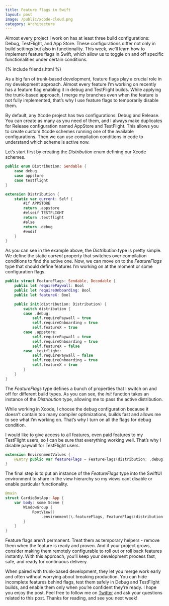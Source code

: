 ```yaml
---
title: Feature flags in Swift
layout: post
image: /public/xcode-cloud.png
category: Architecture
---
```


Almost every project I work on has at least three build configurations: Debug, TestFlight, and App Store. These configurations differ not only in build settings but also in functionality. This week, we’ll learn how to implement feature flags in Swift, which allow us to toggle on and off specific functionalities under certain conditions.

{% include friends.html %}

As a big fan of trunk-based development, feature flags play a crucial role in my development approach. Almost every feature I’m working on recently has a feature flag enabling it in debug and TestFlight builds. While applying the trunk-based approach, I merge my branches even when the feature is not fully implemented, that’s why I use feature flags to temporarily disable them.

By default, any Xcode project has two configurations: Debug and Release. You can create as many as you need of them, and I always make duplicates for Release configuration named AppStore and TestFlight. This allows you to create custom Xcode schemes running one of the available configurations. Then we can use compilation conditions in code to understand which scheme is active now.

Let’s start first by creating the *Distribution* enum defining our Xcode schemes.

```swift
public enum Distribution: Sendable {
    case debug
    case appstore
    case testflight
}

extension Distribution {
    static var current: Self {
        #if APPSTORE
        return .appstore
        #elseif TESTFLIGHT
        return .testflight
        #else
        return .debug
        #endif
    }
}
```

As you can see in the example above, the *Distribution* type is pretty simple. We define the static *current* property that switches over compilation conditions to find the active one. Now, we can move on to the *FeatureFlags* type that should define features I’m working on at the moment or some configuration flags.

```swift
public struct FeatureFlags: Sendable, Decodable {
    public let requirePaywall: Bool
    public let requireOnboarding: Bool
    public let featureX: Bool

    public init(distribution: Distribution) {
        switch distribution {
        case .debug:
            self.requirePaywall = true
            self.requireOnboarding = true
            self.featureX = true
        case .appstore:
            self.requirePaywall = true
            self.requireOnboarding = true
            self.featureX = false
        case .testflight:
            self.requirePaywall = false
            self.requireOnboarding = true
            self.featureX = true
        }
    }
}
```

The *FeatureFlags* type defines a bunch of properties that I switch on and off for different build types. As you can see, the *init* function takes an instance of the *Distribution* type, allowing me to pass the active distribution. 

While working in Xcode, I choose the debug configuration because it doesn’t contain too many compiler optimizations, builds fast and allows me to see what I’m working on. That’s why I turn on all the flags for debug condition.

I would like to give access to all features, even paid features to my TestFlight users, so I can be sure that everything working well. That’s why I disable paywall for TestFlight users.

```swift
extension EnvironmentValues {
    @Entry public var featureFlags = FeatureFlags(distribution: .debug)
}
```

The final step is to put an instance of the *FeatureFlags* type into the SwiftUI environment to share in the view hierarchy so my views cant disable or enable particular functionality.

```swift
@main
struct CardioBotApp: App {
    var body: some Scene {
        WindowGroup {
            RootView()
                .environment(\.featureFlags, FeatureFlags(distribution: .current))
        }
    }
}
```

Feature flags aren’t permanent. Treat them as temporary helpers - remove them when the feature is ready and proven. And if your project grows, consider making them remotely configurable to roll out or roll back features instantly. With this approach, you’ll keep your development process fast, safe, and ready for continuous delivery.

When paired with trunk-based development, they let you merge work early and often without worrying about breaking production. You can hide incomplete features behind flags, test them safely in Debug and TestFlight builds, and enable them only when you’re confident they’re ready. I hope you enjoy the post. Feel free to follow me on [Twitter](https://twitter.com/mecid) and ask your questions related to this post. Thanks for reading, and see you next week!
